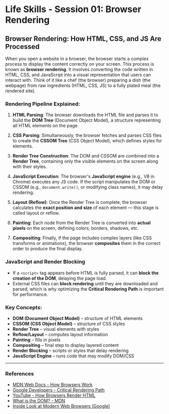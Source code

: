 # Life Skills - Session 01: Browser Rendering

## Browser Rendering: How HTML, CSS, and JS Are Processed

When you open a website in a browser, the browser starts a complex process to display the content correctly on your screen. This process is known as **browser rendering**. It involves converting the code written in HTML, CSS, and JavaScript into a visual representation that users can interact with. Think of it like a chef (the browser) preparing a dish (the webpage) from raw ingredients (HTML, CSS, JS) to a fully plated meal (the rendered site).

### Rendering Pipeline Explained:

1. **HTML Parsing**: The browser downloads the HTML file and parses it to build the **DOM Tree** (Document Object Model), a structure representing all HTML elements on the page.

2. **CSS Parsing**: Simultaneously, the browser fetches and parses CSS files to create the **CSSOM Tree** (CSS Object Model), which defines styles for elements.

3. **Render Tree Construction**: The DOM and CSSOM are combined into a **Render Tree**, containing only the visible elements on the screen along with their styles.

4. **JavaScript Execution**: The browser's **JavaScript engine** (e.g., V8 in Chrome) executes any JS code. If the script manipulates the DOM or CSSOM (e.g., `document.write()`, or modifying class names), it may delay rendering.

5. **Layout (Reflow)**: Once the Render Tree is complete, the browser calculates the **exact position and size** of each element — this stage is called layout or reflow.

6. **Painting**: Each node from the Render Tree is converted into **actual pixels** on the screen, defining colors, borders, shadows, etc.

7. **Compositing**: Finally, if the page includes complex layers (like CSS transforms or animations), the browser **composites** them in the correct order to produce the final display.

### JavaScript and Render Blocking

- If a `<script>` tag appears before HTML is fully parsed, it can **block the creation of the DOM**, delaying the page load.
- External CSS files can **block rendering** until they are downloaded and parsed, which is why optimizing the **Critical Rendering Path** is important for performance.

### Key Concepts:

* **DOM (Document Object Model)** – structure of HTML elements
* **CSSOM (CSS Object Model)** – structure of CSS styles
* **Render Tree** – visual elements with styles
* **Reflow/Layout** – computes layout information
* **Painting** – fills in pixels
* **Compositing** – final step to display layered content
* **Render Blocking** – scripts or styles that delay rendering
* **JavaScript Engine** – runs code that may modify DOM/CSS

---

### References

* [MDN Web Docs - How Browsers Work](https://developer.mozilla.org/en-US/docs/Web/Performance/How_browsers_work)
* [Google Developers - Critical Rendering Path](https://developers.google.com/web/fundamentals/performance/critical-rendering-path)
* [YouTube - How Browsers Render HTML](https://www.youtube.com/watch?v=SmE4OwHztCc)
* [What is the DOM? - MDN](https://developer.mozilla.org/en-US/docs/Web/API/Document_Object_Model/Introduction)
* [Inside Look at Modern Web Browsers (Google)](https://web.dev/inside-browser-part1/)


